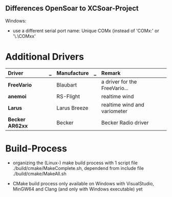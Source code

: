 Differences OpenSoar to XCSoar-Project
--------------------------------------

Windows:
* use a different serial port name: Unique COMx (instead of 'COMx:' or '\\.\COMxx'

Additional Drivers
==================

| Driver | _ | Manufacture | _ | Remark |
|:----- |:-----  |:----- |:-----  |:----- |
| **FreeVario** |    | Blaubart  | | a driver for the FreeVario... |
| **anemoi**    |    | RS-Flight | | realtime wind |
| **Larus**    |    | Larus Breeze | | realtime wind and variometer|
| **Becker AR62xx** |    | Becker | | Becker Radio driver |

Build-Process
=============

* organizing the (Linux-) make build process with 1 script file ./build/cmake/MakeComplete.sh, dependend from include file ./build/cmake/MakeAll.sh

* CMake build process only available on Windows with VisualStudio, MinGW64 and Clang (and only with Windows executable) yet
